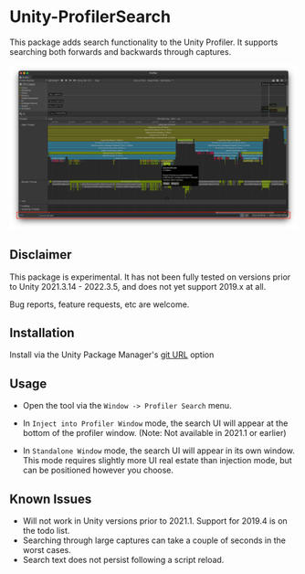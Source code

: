 # Unity-ProfilerSearch
This package adds search functionality to the Unity Profiler. It supports searching both forwards and backwards through captures.

![Screenshot](Images/Screenshot_Injected.png)

## Disclaimer
This package is experimental. It has not been fully tested on versions prior to Unity 2021.3.14 - 2022.3.5, and does not yet support 2019.x at all.

Bug reports, feature requests, etc are welcome.

## Installation
Install via the Unity Package Manager's [git URL](https://docs.unity3d.com/2021.1/Documentation/Manual/upm-ui-giturl.html) option

## Usage
- Open the tool via the `Window -> Profiler Search` menu.


- In `Inject into Profiler Window` mode, the search UI will appear at the bottom of the profiler window. (Note: Not available in 2021.1 or earlier)
- In `Standalone Window` mode, the search UI will appear in its own window. This mode requires slightly more UI real estate than injection mode, but can be positioned however you choose.

## Known Issues

- Will not work in Unity versions prior to 2021.1. Support for 2019.4 is on the todo list.
- Searching through large captures can take a couple of seconds in the worst cases.
- Search text does not persist following a script reload.